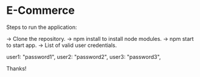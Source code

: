 # E-Commerce

Steps to run the application:

-> Clone the repository.
-> npm install to install node modules.
-> npm start to start app.
-> List of valid user credentials.

user1: "password1",
user2: "password2",
user3: "password3",

Thanks!


